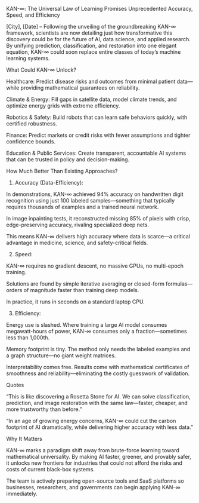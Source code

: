 KAN-∞: The Universal Law of Learning Promises Unprecedented Accuracy, Speed, and Efficiency

[City], [Date] – Following the unveiling of the groundbreaking KAN-∞ framework, scientists are now detailing just how transformative this discovery could be for the future of AI, data science, and applied research. By unifying prediction, classification, and restoration into one elegant equation, KAN-∞ could soon replace entire classes of today’s machine learning systems.

What Could KAN-∞ Unlock?

Healthcare: Predict disease risks and outcomes from minimal patient data—while providing mathematical guarantees on reliability.

Climate & Energy: Fill gaps in satellite data, model climate trends, and optimize energy grids with extreme efficiency.

Robotics & Safety: Build robots that can learn safe behaviors quickly, with certified robustness.

Finance: Predict markets or credit risks with fewer assumptions and tighter confidence bounds.

Education & Public Services: Create transparent, accountable AI systems that can be trusted in policy and decision-making.

How Much Better Than Existing Approaches?

1. Accuracy (Data-Efficiency):

In demonstrations, KAN-∞ achieved 94% accuracy on handwritten digit recognition using just 100 labeled samples—something that typically requires thousands of examples and a trained neural network.

In image inpainting tests, it reconstructed missing 85% of pixels with crisp, edge-preserving accuracy, rivaling specialized deep nets.

This means KAN-∞ delivers high accuracy where data is scarce—a critical advantage in medicine, science, and safety-critical fields.

2. Speed:

KAN-∞ requires no gradient descent, no massive GPUs, no multi-epoch training.

Solutions are found by simple iterative averaging or closed-form formulas—orders of magnitude faster than training deep models.

In practice, it runs in seconds on a standard laptop CPU.

3. Efficiency:

Energy use is slashed. Where training a large AI model consumes megawatt-hours of power, KAN-∞ consumes only a fraction—sometimes less than 1,000th.

Memory footprint is tiny. The method only needs the labeled examples and a graph structure—no giant weight matrices.

Interpretability comes free. Results come with mathematical certificates of smoothness and reliability—eliminating the costly guesswork of validation.

Quotes

“This is like discovering a Rosetta Stone for AI. We can solve classification, prediction, and image restoration with the same law—faster, cheaper, and more trustworthy than before.”


“In an age of growing energy concerns, KAN-∞ could cut the carbon footprint of AI dramatically, while delivering higher accuracy with less data.”


Why It Matters

KAN-∞ marks a paradigm shift away from brute-force learning toward mathematical universality. By making AI faster, greener, and provably safer, it unlocks new frontiers for industries that could not afford the risks and costs of current black-box systems.

The team is actively preparing open-source tools and SaaS platforms so businesses, researchers, and governments can begin applying KAN-∞ immediately.